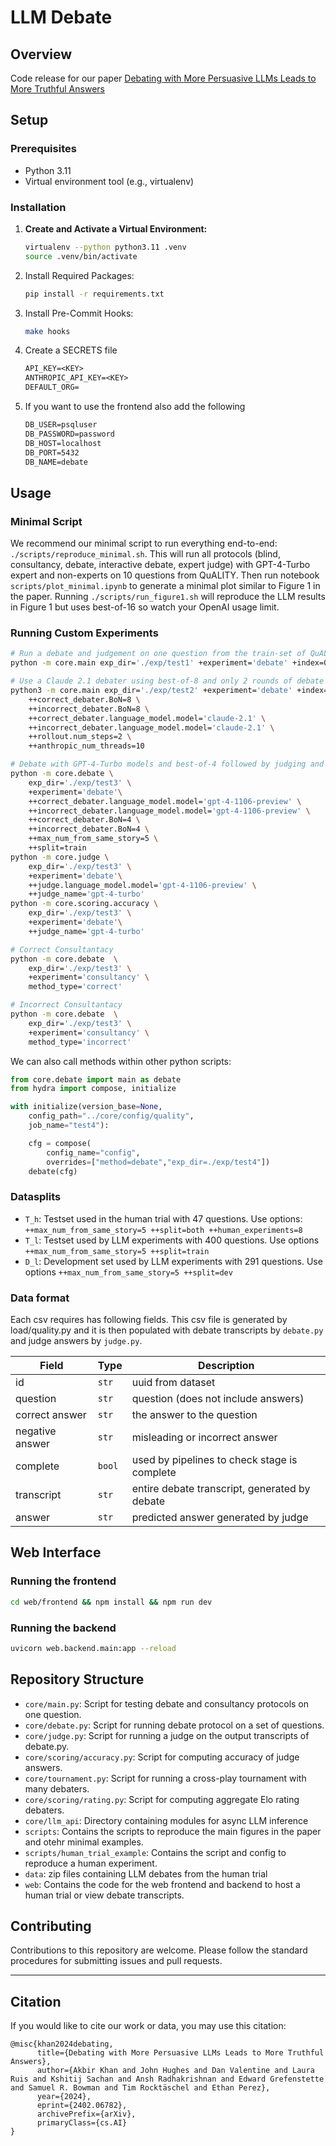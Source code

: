 # LLM Debate

## Overview

Code release for our paper [Debating with More Persuasive LLMs Leads to More Truthful Answers](https://arxiv.org/abs/2402.06782)

## Setup

### Prerequisites

- Python 3.11
- Virtual environment tool (e.g., virtualenv)

### Installation

1. **Create and Activate a Virtual Environment:**
    ```bash
    virtualenv --python python3.11 .venv
    source .venv/bin/activate
    ```
2. Install Required Packages:
    ```bash
    pip install -r requirements.txt
    ```
3. Install Pre-Commit Hooks:
    ```bash
    make hooks
    ```
4. Create a SECRETS file
    ```txt
    API_KEY=<KEY>
    ANTHROPIC_API_KEY=<KEY>
    DEFAULT_ORG=
    ```
5. If you want to use the frontend also add the following
    ```txt
    DB_USER=psqluser
    DB_PASSWORD=password
    DB_HOST=localhost
    DB_PORT=5432
    DB_NAME=debate
    ```

## Usage
### Minimal Script
We recommend our minimal script to run everything end-to-end: `./scripts/reproduce_minimal.sh`. This will run all protocols (blind, consultancy, debate, interactive debate, expert judge) with GPT-4-Turbo expert and non-experts on 10 questions from QuALITY. Then run notebook `scripts/plot_minimal.ipynb` to generate a minimal plot similar to Figure 1 in the paper.
Running `./scripts/run_figure1.sh` will reproduce the LLM results in Figure 1 but uses best-of-16 so watch your OpenAI usage limit.

### Running Custom Experiments

```bash
# Run a debate and judgement on one question from the train-set of QuALITY
python -m core.main exp_dir='./exp/test1' +experiment='debate' +index=0 +swap=False

# Use a Claude 2.1 debater using best-of-8 and only 2 rounds of debate
python3 -m core.main exp_dir='./exp/test2' +experiment='debate' +index=0 +swap=False \
    ++correct_debater.BoN=8 \
    ++incorrect_debater.BoN=8 \
    ++correct_debater.language_model.model='claude-2.1' \
    ++incorrect_debater.language_model.model='claude-2.1' \
    ++rollout.num_steps=2 \
    ++anthropic_num_threads=10

# Debate with GPT-4-Turbo models and best-of-4 followed by judging and scoring on the train split of QuALITY
python -m core.debate \
    exp_dir='./exp/test3' \
    +experiment='debate'\
    ++correct_debater.language_model.model='gpt-4-1106-preview' \
    ++incorrect_debater.language_model.model='gpt-4-1106-preview' \
    ++correct_debater.BoN=4 \
    ++incorrect_debater.BoN=4 \
    ++max_num_from_same_story=5 \
    ++split=train
python -m core.judge \
    exp_dir='./exp/test3' \
    +experiment='debate'\
    ++judge.language_model.model='gpt-4-1106-preview' \
    ++judge_name='gpt-4-turbo'
python -m core.scoring.accuracy \
    exp_dir='./exp/test3' \
    +experiment='debate'\
    ++judge_name='gpt-4-turbo'

# Correct Consultantacy
python -m core.debate  \
    exp_dir='./exp/test3' \
    +experiment='consultancy' \
    method_type='correct'

# Incorrect Consultantacy
python -m core.debate  \
    exp_dir='./exp/test3' \
    +experiment='consultancy' \
    method_type='incorrect'
```

We can also call methods within other python scripts:

```python
from core.debate import main as debate
from hydra import compose, initialize

with initialize(version_base=None,
    config_path="../core/config/quality",
    job_name="test4"):

    cfg = compose(
        config_name="config",
        overrides=["method=debate","exp_dir=./exp/test4"])
    debate(cfg)
```

### Datasplits
* `T_h`: Testset used in the human trial with 47 questions. Use options: `++max_num_from_same_story=5 ++split=both ++human_experiments=8`
* `T_l`: Testset used by LLM experiments with 400 questions. Use options `++max_num_from_same_story=5 ++split=train`
* `D_l`: Development set used by LLM experiments with 291 questions. Use options `++max_num_from_same_story=5 ++split=dev`


### Data format

Each csv requires has following fields. This csv file is generated by load/quality.py and it is then populated with debate transcripts by `debate.py` and judge answers by `judge.py`.

| Field          | Type   | Description                                       |
| -------------- | ------ | ------------------------------------------------- |
| id             | `str`  | uuid from dataset                                 |
| question       | `str`  | question (does not include answers)               |
| correct answer | `str`  | the answer to the question                        |
| negative answer| `str`  | misleading or incorrect answer                    |
| complete       | `bool` | used by pipelines to check stage is complete      |
| transcript     | `str`  | entire debate transcript, generated by debate     |
| answer         | `str`  | predicted answer generated by judge               |

## Web Interface

### Running the frontend

```bash
cd web/frontend && npm install && npm run dev
```

### Running the backend

```bash
uvicorn web.backend.main:app --reload
```

## Repository Structure

- `core/main.py`: Script for testing debate and consultancy protocols on one question.
- `core/debate.py`: Script for running debate protocol on a set of questions.
- `core/judge.py`: Script for running a judge on the output transcripts of debate.py.
- `core/scoring/accuracy.py`: Script for computing accuracy of judge answers.
- `core/tournament.py`: Script for running a cross-play tournament with many debaters.
- `core/scoring/rating.py`: Script for computing aggregate Elo rating debaters.
- `core/llm_api`: Directory containing modules for async LLM inference
- `scripts`: Contains the scripts to reproduce the main figures in the paper and otehr minimal examples.
- `scripts/human_trial_example`: Contains the script and config to reproduce a human experiment.
- `data`: zip files containing LLM debates from the human trial
- `web`: Contains the code for the web frontend and backend to host a human trial or view debate transcripts.


## Contributing

Contributions to this repository are welcome. Please follow the standard procedures for submitting issues and pull requests.

---

## Citation

If you would like to cite our work or data, you may use this citation:
```
@misc{khan2024debating,
      title={Debating with More Persuasive LLMs Leads to More Truthful Answers},
      author={Akbir Khan and John Hughes and Dan Valentine and Laura Ruis and Kshitij Sachan and Ansh Radhakrishnan and Edward Grefenstette and Samuel R. Bowman and Tim Rocktäschel and Ethan Perez},
      year={2024},
      eprint={2402.06782},
      archivePrefix={arXiv},
      primaryClass={cs.AI}
}
```
